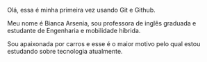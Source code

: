 Olá, essa é minha primeira vez usando Git e Github.

Meu nome é Bianca Arsenia, sou professora de inglês graduada e estudante de Engenharia e mobilidade híbrida.

Sou apaixonada por carros e esse é o maior motivo pelo qual estou estudando sobre tecnologia atualmente.
